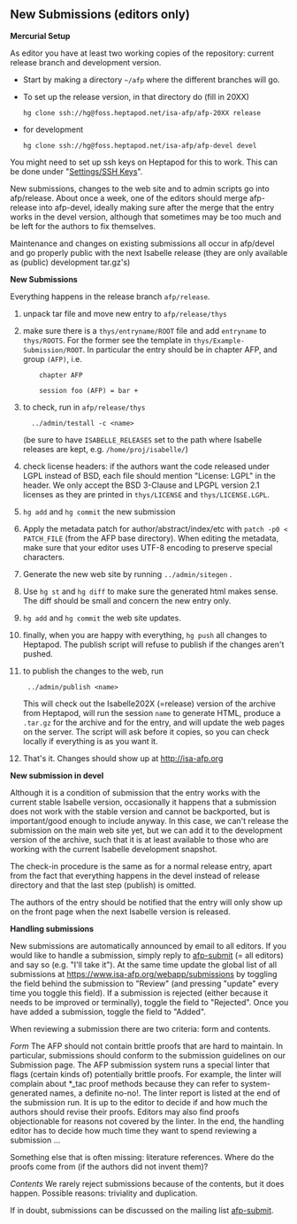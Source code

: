 New Submissions (editors only)
------------------------------

**Mercurial Setup**

As editor you have at least two working copies of the repository:
current release branch and development version.

-   Start by making a directory `~/afp` where the different branches
    will go.
-   To set up the release version, in that directory do (fill in 20XX)

        hg clone ssh://hg@foss.heptapod.net/isa-afp/afp-20XX release

-   for development

        hg clone ssh://hg@foss.heptapod.net/isa-afp/afp-devel devel

You might need to set up ssh keys on Heptapod for this to work. This can
be done under "[Settings/SSH Keys][keys]".

New submissions, changes to the web site and to admin scripts go into
afp/release. About once a week, one of the editors should merge afp-release
into afp-devel, ideally making sure after the merge that the entry works in
the devel version, although that sometimes may be too much and be left for
the authors to fix themselves.

Maintenance and changes on existing submissions all occur in afp/devel
and go properly public with the next Isabelle release (they are only
available as (public) development tar.gz's)

[keys]: https://foss.heptapod.net/profile/keys

**New Submissions**

Everything happens in the release branch `afp/release`.

1.  unpack tar file and move new entry to `afp/release/thys`
2.  make sure there is a `thys/entryname/ROOT` file and add `entryname`
    to `thys/ROOTS`. For the former see the template in
    `thys/Example-Submission/ROOT`. In particular the entry should be in
    chapter AFP, and group `(AFP)`, i.e.

            chapter AFP

            session foo (AFP) = bar +


3. to check, run in `afp/release/thys`

         ../admin/testall -c <name>

     (be sure to have `ISABELLE_RELEASES` set to the path where Isabelle
    releases are kept, e.g. `/home/proj/isabelle/`)
4. check license headers: if the authors want the code released under
    LGPL instead of BSD, each file should mention "License: LGPL" in the
    header. We only accept the BSD 3-Clause and LPGPL version 2.1 licenses
    as they are printed in `thys/LICENSE` and `thys/LICENSE.LGPL`.
5. `hg add` and `hg commit` the new submission
6. Apply the metadata patch for author/abstract/index/etc with `patch -p0 < PATCH_FILE`
   (from the AFP base directory). When editing the metadata, make sure that your editor
   uses UTF-8 encoding to preserve special characters.
7. Generate the new web site by running `../admin/sitegen` .
8. Use `hg st` and `hg diff` to make sure the generated html makes
    sense. The diff should be small and concern the new entry only.
9. `hg add` and `hg commit` the web site updates.
10. finally, when you are happy with everything, `hg push` all changes
    to Heptapod. The publish script will refuse to publish if the
    changes aren't pushed.
11. to publish the changes to the web, run

         ../admin/publish <name>

    This will check out the Isabelle202X (=release) version of the
    archive from Heptapod, will run the session `name` to generate
    HTML, produce a `.tar.gz` for the archive and for the entry, and
    will update the web pages on the server. The script will ask before
    it copies, so you can check locally if everything is as you want it.

12. That's it. Changes should show up at <http://isa-afp.org>

**New submission in devel**

Although it is a condition of submission that the entry works with the
current stable Isabelle version, occasionally it happens that a
submission does not work with the stable version and cannot be
backported, but is important/good enough to include anyway. In this
case, we can't release the submission on the main web site yet, but we
can add it to the development version of the archive, such that it is at
least available to those who are working with the current Isabelle
development snapshot.

The check-in procedure is the same as for a normal release entry, apart
from the fact that everything happens in the devel instead of release
directory and that the last step (publish) is omitted.

The authors of the entry should be notified that the entry will only
show up on the front page when the next Isabelle version is released.

**Handling submissions**

New submissions are automatically announced by email to all
editors. If you would like to handle a submission, simply reply to
[afp-submit] (= all editors) and say so (e.g. "I'll take it"). At the
same time update the global list of all submissions at
<https://www.isa-afp.org/webapp/submissions> by toggling the field
behind the submission to "Review" (and pressing "update" every time you
toggle this field). If a submission is rejected (either because it
needs to be improved or terminally), toggle the field to "Rejected".
Once you have added a submission, toggle the field to "Added".

When reviewing a submission there are two criteria: form and
contents.

*Form* The AFP should not contain brittle proofs that are hard to
maintain. In particular, submissions should conform to the submission
guidelines on our Submission page.  The AFP submission system runs a
special linter that flags (certain kinds of) potentially brittle
proofs. For example, the linter will complain about *_tac proof
methods because they can refer to system-generated names, a definite
no-no!. The linter report is listed at the end of the submission
run. It is up to the editor to decide if and how much the authors
should revise their proofs. Editors may also find proofs
objectionable for reasons not covered by the linter. In the end, the
handling editor has to decide how much time they want to spend
reviewing a submission ...

Something else that is often missing: literature references. Where do
the proofs come from (if the authors did not invent them)?

*Contents* We rarely reject submissions because of the
contents, but it does happen. Possible reasons: triviality and duplication.

If in doubt, submissions can be discussed on the mailing list [afp-submit].

[afp-submit]: mailto:afp-submit@in.tum.de
